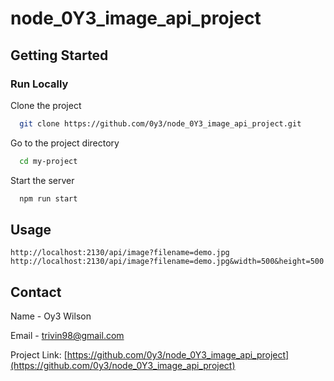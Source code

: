 # node_0Y3_image_api_project
<!-- Getting Started -->
## Getting Started


<!-- Run Locally -->
### Run Locally

Clone the project

```bash
  git clone https://github.com/0y3/node_0Y3_image_api_project.git
```

Go to the project directory

```bash
  cd my-project
```

Start the server

```bash
  npm run start
```


<!-- Usage -->
## Usage


```dash
http://localhost:2130/api/image?filename=demo.jpg
http://localhost:2130/api/image?filename=demo.jpg&width=500&height=500
```




<!-- Contact -->
## Contact

Name -  Oy3 Wilson

Email - trivin98@gmail.com

Project Link: [https://github.com/0y3/node_0Y3_image_api_project](https://github.com/0y3/node_0Y3_image_api_project)
